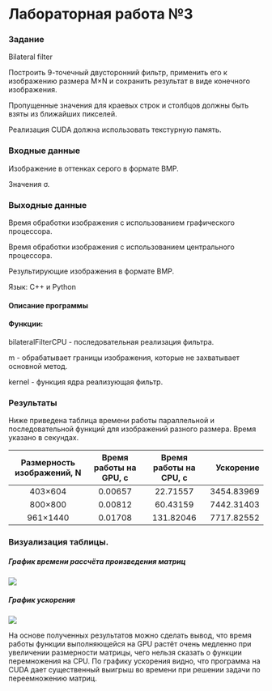 # Лабораторная работа №3
### Задание
Bilateral filter

Построить 9-точечный двусторонний фильтр, применить его к изображению размера M×N и сохранить результат в виде конечного изображения.

Пропущенные значения для краевых строк и столбцов должны быть взяты из ближайших пикселей.

Реализация CUDA должна использовать текстурную память.
### Входные данные
Изображение в оттенках серого в формате BMP.

Значения σ.
### Выходные данные
Время обработки изображения с использованием графического процессора.

Время обработки изображения с использованием центрального процессора.

Результирующие изображения в формате BMP.

Язык: C++ и Python  

#### Описание программы


#### Функции:
bilateralFilterCPU - последовательная реализация фильтра.

m - обрабатывает границы изображения, которые не захватывает основной метод.

kernel - функция ядра реализующая фильтр.

### Результаты
Ниже приведена таблица времени работы параллельной и последовательной функций для изображений разного размера. Время указано в секундах.

Размерность изображений, N | Время работы на GPU, с | Время работы на CPU, с | Ускорение
:----:|:-------:|:-----------:|------:
403×604| 0.00657 | 22.71557 | 3454.83969
800×800 | 0.00812 | 60.43159 | 7442.31403
961×1440 | 0.01708 | 131.82046 | 7717.82552


### Визуализация таблицы.
##### График времени рассчёта произведения матриц

![](Work_time.JPG)

##### График ускорения

![](Speedup.JPG)

На основе полученных результатов можно сделать вывод, что время работы функции выполняющейся на GPU растёт очень медленно при увеличении размерности матрицы, чего нельзя сказать о функции перемножения на CPU. По графику ускорения видно, что программа на CUDA дает существенный выигрыш во времени при решении задачи по переемножению матриц. 
